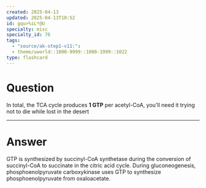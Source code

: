 ```yaml
---
created: 2025-04-13
updated: 2025-04-13T10:52
id: gqu>%iL*@U
specialty: misc
specialty_id: 76
tags:
  - "source/ak-step1-v11:": 
  - theme/uworld::1000-9999::1000-1999::1022
type: flashcard
---
```


# Question
In total, the TCA cycle produces **1 GTP** per acetyl-CoA, you'll need it trying not to die while lost in the desert

---

# Answer
GTP is synthesized by succinyl-CoA synthetase during the conversion of succinyl-CoA to succinate in the citric acid cycle.   During gluconeogenesis, phosphoenolpyruvate carboxykinase uses GTP to synthesize phosphoenolpyruvate from oxaloacetate.